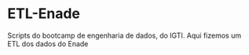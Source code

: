 # ETL-Enade

Scripts do bootcamp de engenharia de dados, do IGTI.
Aqui fizemos um ETL dos dados do Enade
